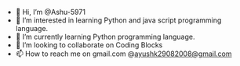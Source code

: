 - 👋 Hi, I’m @Ashu-5971
- 👀 I’m interested in learning Python and java script programming language.
- 🌱 I’m currently learning Python programming language.
- 💞️ I’m looking to collaborate on Coding Blocks
- 📫 How to reach me on gmail.com @ayushk29082008@gmail.com

<!---
Ashu-5971/Ashu-5971 is a ✨ special ✨ repository because its `README.md` (this file) appears on your GitHub profile.
You can click the Preview link to take a look at your changes.
--->
